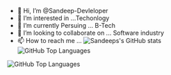 - 👋 Hi, I’m @Sandeep-Devleloper
- 👀 I’m interested in ...Techonlogy
- 🌱 I’m currently Persuing ... B-Tech
- 💞️ I’m looking to collaborate on ... Software industry
- 📫 How to reach me ... 
![Sandeeps's GitHub stats](https://github-readme-stats.vercel.app/api?username=Sandeep-Developer&theme=dark&show_icons=true)
![GitHub Top Languages](path/to/donut_chart.png)

![GitHub Top Languages](https://github-readme-stats.vercel.app/api/top-langs/?username=Sandeep-Developer&theme=dark&show_icons=true)


<!---
Sandeep-Devleloper/Sandeep-Devleloper is a ✨ special ✨ repository because its `README.md` (this file) appears on your GitHub profile.
You can click the Preview link to take a look at your changes.
--->
